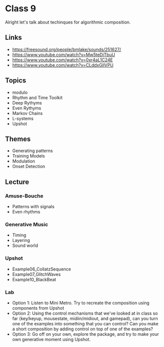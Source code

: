 # Class 9

Alright let's talk about techinques for algorithmic composition.

## Links

- https://freesound.org/people/bmlake/sounds/251627/
- https://www.youtube.com/watch?v=Mw5teDiTbuU
- https://www.youtube.com/watch?v=0xr4aL1C24E
- https://www.youtube.com/watch?v=CLddxGIlVPU

## Topics
- modulo
- Rhythm and Time Toolkit
- Deep Rythyms
- Even Rythyms
- Markov Chains
- L-systems
- Upshot

## Themes
- Generating patterns
- Training Models
- Modulation
- Onset Detection

## Lecture

### Amuse-Bouche
- Patterns with signals
- Even rhythms

### Generative Music
- Timing
- Layering
- Sound world

### Upshot
- Example06_CollatzSequence
- Example07_GlitchWaves
- Example10_BlackBeat

### Lab
- Option 1: Listen to Mini Metro. Try to recreate the composition using components from Upshot
- Option 2: Using the control mechanisms that we've looked at in class so far (key/keyup, mousestate, midiin/midiout, and gamepad), can you turn one of the examples into something that you can control? Can you make a short composition by adding control on top of one of the examples?
- Option 3: Go off on your own, explore the package, and try to make your own generative moment using Upshot.